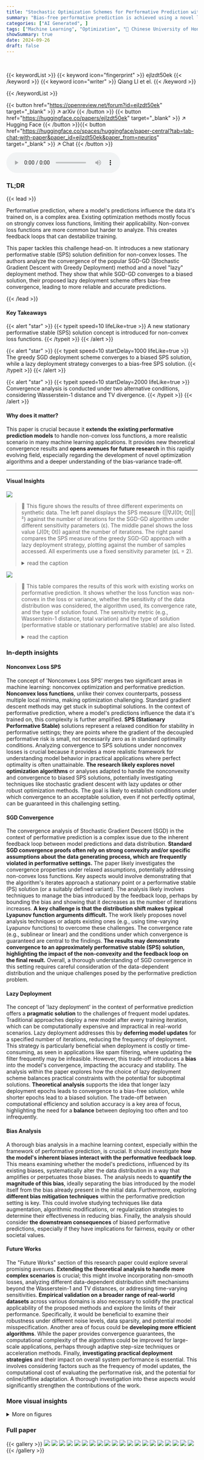 ```yaml
---
title: "Stochastic Optimization Schemes for Performative Prediction with Nonconvex Loss"
summary: "Bias-free performative prediction is achieved using a novel lazy deployment scheme with SGD, handling non-convex loss functions."
categories: ["AI Generated", ]
tags: ["Machine Learning", "Optimization", "🏢 Chinese University of Hong Kong",]
showSummary: true
date: 2024-09-26
draft: false
---
```


<br>

{{< keywordList >}}
{{< keyword icon="fingerprint" >}} ejIzdt50ek {{< /keyword >}}
{{< keyword icon="writer" >}} Qiang LI et el. {{< /keyword >}}
 
{{< /keywordList >}}

{{< button href="https://openreview.net/forum?id=ejIzdt50ek" target="_blank" >}}
↗ arXiv
{{< /button >}}
{{< button href="https://huggingface.co/papers/ejIzdt50ek" target="_blank" >}}
↗ Hugging Face
{{< /button >}}{{< button href="https://huggingface.co/spaces/huggingface/paper-central?tab=tab-chat-with-paper&paper_id=ejIzdt50ek&paper_from=neurips" target="_blank" >}}
↗ Chat
{{< /button >}}




<audio controls>
    <source src="https://ai-paper-reviewer.com/ejIzdt50ek/podcast.wav" type="audio/wav">
    Your browser does not support the audio element.
</audio>


### TL;DR


{{< lead >}}

Performative prediction, where a model's predictions influence the data it's trained on, is a complex area.  Existing optimization methods mostly focus on strongly convex loss functions, limiting their applicability.  Non-convex loss functions are more common but harder to analyze. This creates feedback loops that can destabilize training. 

This paper tackles this challenge head-on. It introduces a new stationary performative stable (SPS) solution definition for non-convex losses.  The authors analyze the convergence of the popular SGD-GD (Stochastic Gradient Descent with Greedy Deployment) method and a novel "lazy" deployment method. They show that while SGD-GD converges to a biased solution, their proposed lazy deployment scheme offers bias-free convergence, leading to more reliable and accurate predictions.

{{< /lead >}}


#### Key Takeaways

{{< alert "star" >}}
{{< typeit speed=10 lifeLike=true >}} A new stationary performative stable (SPS) solution concept is introduced for non-convex loss functions. {{< /typeit >}}
{{< /alert >}}

{{< alert "star" >}}
{{< typeit speed=10 startDelay=1000 lifeLike=true >}} The greedy SGD deployment scheme converges to a biased SPS solution, while a lazy deployment strategy converges to a bias-free SPS solution. {{< /typeit >}}
{{< /alert >}}

{{< alert "star" >}}
{{< typeit speed=10 startDelay=2000 lifeLike=true >}} Convergence analysis is conducted under two alternative conditions, considering Wasserstein-1 distance and TV divergence. {{< /typeit >}}
{{< /alert >}}

#### Why does it matter?
This paper is crucial because it **extends the existing performative prediction models** to handle non-convex loss functions, a more realistic scenario in many machine learning applications.  It provides new theoretical convergence results and **opens avenues for future research** in this rapidly evolving field, especially regarding the development of novel optimization algorithms and a deeper understanding of the bias-variance trade-off.

------
#### Visual Insights



![](https://ai-paper-reviewer.com/ejIzdt50ek/figures_8_1.jpg)

> 🔼 This figure shows the results of three different experiments on synthetic data. The left panel displays the SPS measure (||∇J(0t; 0t)||²) against the number of iterations for the SGD-GD algorithm under different sensitivity parameters (ε).  The middle panel shows the loss value (J(0t; 0t)) against the number of iterations. The right panel compares the SPS measure of the greedy SGD-GD approach with a lazy deployment strategy, plotting against the number of samples accessed. All experiments use a fixed sensitivity parameter (εL = 2).
> <details>
> <summary>read the caption</summary>
> Figure 1: Synthetic Data (left) SPS measure ||∇J(0t; 0t)||² of SGD-GD against iteration no. t. (middle) Loss value J(0t; 0t) of SGD-GD against iteration no. t. (right) SPS measure ||∇J(0t;0t)||² of greedy (SGD-GD) and lazy deployment against number of sample accessed. We fix EL = 2.
> </details>





![](https://ai-paper-reviewer.com/ejIzdt50ek/tables_1_1.jpg)

> 🔼 This table compares the results of this work with existing works on performative prediction.  It shows whether the loss function was non-convex in the loss or variance, whether the sensitivity of the data distribution was considered, the algorithm used, its convergence rate, and the type of solution found.  The sensitivity metric (e.g., Wasserstein-1 distance, total variation) and the type of solution (performative stable or stationary performative stable) are also listed.
> <details>
> <summary>read the caption</summary>
> Table 1: Comparison of Results in Existing Works. 'Sensitivity' indicates the distance metric imposed on D(θ) when the latter is subject to perturbation, given in the form d(D(θ), D(θ')) ≤ ε||θ – θ'|| such that d(·, ·) is a distance metric between distributions. 'θ∞' indicates the type of convergent points: 'PS' refers to performative stable solution [cf. (4)], 'SPS' refers to Def. 1.
> </details>





### In-depth insights


#### Nonconvex Loss SPS
The concept of 'Nonconvex Loss SPS' merges two significant areas in machine learning: nonconvex optimization and performative prediction.  **Nonconvex loss functions**, unlike their convex counterparts, possess multiple local minima, making optimization challenging.  Standard gradient descent methods may get stuck in suboptimal solutions.  In the context of performative prediction, where a model's predictions influence the data it's trained on, this complexity is further amplified.  **SPS (Stationary Performative Stable)** solutions represent a relaxed condition for stability in performative settings; they are points where the gradient of the decoupled performative risk is small, not necessarily zero as in standard optimality conditions. Analyzing convergence to SPS solutions under nonconvex losses is crucial because it provides a more realistic framework for understanding model behavior in practical applications where perfect optimality is often unattainable.  **The research likely explores novel optimization algorithms** or analyses adapted to handle the nonconvexity and convergence to biased SPS solutions, potentially investigating techniques like stochastic gradient descent with lazy updates or other robust optimization methods.  The goal is likely to establish conditions under which convergence to an acceptable solution, even if not perfectly optimal, can be guaranteed in this challenging setting.

#### SGD Convergence
The convergence analysis of Stochastic Gradient Descent (SGD) in the context of performative prediction is a complex issue due to the inherent feedback loop between model predictions and data distribution.  **Standard SGD convergence proofs often rely on strong convexity and/or specific assumptions about the data generating process, which are frequently violated in performative settings.** The paper likely investigates the convergence properties under relaxed assumptions, potentially addressing non-convex loss functions.  Key aspects would involve demonstrating that the algorithm's iterates approach a stationary point or a performative stable (PS) solution (or a suitably defined variant).  The analysis likely involves techniques to manage the bias introduced by the feedback loop, perhaps by bounding the bias and showing that it decreases as the number of iterations increases.  **A key challenge is that the distribution shift makes typical Lyapunov function arguments difficult.** The work likely proposes novel analysis techniques or adapts existing ones (e.g., using time-varying Lyapunov functions) to overcome these challenges. The convergence rate (e.g., sublinear or linear) and the conditions under which convergence is guaranteed are central to the findings.  **The results may demonstrate convergence to an approximately performative stable (SPS) solution, highlighting the impact of the non-convexity and the feedback loop on the final result.**  Overall, a thorough understanding of SGD convergence in this setting requires careful consideration of the data-dependent distribution and the unique challenges posed by the performative prediction problem.

#### Lazy Deployment
The concept of 'lazy deployment' in the context of performative prediction offers a **pragmatic solution** to the challenges of frequent model updates.  Traditional approaches deploy a new model after every training iteration, which can be computationally expensive and impractical in real-world scenarios.  Lazy deployment addresses this by **deferring model updates** for a specified number of iterations, reducing the frequency of deployment.  This strategy is particularly beneficial when deployment is costly or time-consuming, as seen in applications like spam filtering, where updating the filter frequently may be infeasible.  However, this trade-off introduces a **bias** into the model's convergence, impacting the accuracy and stability.  The analysis within the paper explores how the choice of lazy deployment scheme balances practical constraints with the potential for suboptimal solutions.  **Theoretical analysis** supports the idea that longer lazy deployment epochs leads to convergence to a bias-free solution, while shorter epochs lead to a biased solution.  The trade-off between computational efficiency and solution accuracy is a key area of focus, highlighting the need for a **balance** between deploying too often and too infrequently.

#### Bias Analysis
A thorough bias analysis in a machine learning context, especially within the framework of performative prediction, is crucial.  It should investigate **how the model's inherent biases interact with the performative feedback loop**. This means examining whether the model's predictions, influenced by its existing biases, systematically alter the data distribution in a way that amplifies or perpetuates those biases. The analysis needs to **quantify the magnitude of this bias**, ideally separating the bias introduced by the model itself from the bias already present in the initial data.  Furthermore, exploring **different bias mitigation techniques** within the performative prediction setting is key.  This could involve studying techniques like data augmentation, algorithmic modifications, or regularization strategies to determine their effectiveness in reducing bias. Finally, the analysis should consider **the downstream consequences** of biased performative predictions, especially if they have implications for fairness, equity or other societal values.

#### Future Works
The "Future Works" section of this research paper could explore several promising avenues.  **Extending the theoretical analysis to handle more complex scenarios** is crucial; this might involve incorporating non-smooth losses, analyzing different data-dependent distribution shift mechanisms beyond the Wasserstein-1 and TV distances, or addressing time-varying sensitivities.  **Empirical validation on a broader range of real-world datasets** across various domains is also necessary to solidify the practical applicability of the proposed methods and explore the limits of their performance.  Specifically, it would be beneficial to examine their robustness under different noise levels, data sparsity, and potential model misspecification.  Another area of focus could be **developing more efficient algorithms**.  While the paper provides convergence guarantees, the computational complexity of the algorithms could be improved for large-scale applications, perhaps through adaptive step-size techniques or acceleration methods.  Finally, **investigating practical deployment strategies** and their impact on overall system performance is essential.  This involves considering factors such as the frequency of model updates, the computational cost of evaluating the performative risk, and the potential for online/offline adaptation.  A thorough investigation into these aspects would significantly strengthen the contributions of the work.


### More visual insights

<details>
<summary>More on figures
</summary>


![](https://ai-paper-reviewer.com/ejIzdt50ek/figures_8_2.jpg)

> 🔼 This figure shows the results of three different experiments using synthetic data.  The left panel displays the squared norm of the gradient of the decoupled performative risk (||∇J(θt;θt)||²) over iterations for SGD-GD with different sensitivity parameters (ε). The middle panel shows the loss function (J(θt;θt)) for the same experiments.  The right panel compares the performance of the greedy (SGD-GD) and lazy deployment schemes in terms of ||∇J(θt;θt)||² against the number of data samples accessed.
> <details>
> <summary>read the caption</summary>
> Figure 1: Synthetic Data (left) SPS measure ||∇J(θt;θt)||² of SGD-GD against iteration no. t. (middle) Loss value J(θt;θt) of SGD-GD against iteration no. t. (right) SPS measure ||∇J(θt;θt)||² of greedy (SGD-GD) and lazy deployment against number of sample accessed. We fix εL = 2.
> </details>



![](https://ai-paper-reviewer.com/ejIzdt50ek/figures_16_1.jpg)

> 🔼 This figure shows the results of experiments using synthetic data.  The left panel displays the SPS measure (||∇J(θt; θt)||²) over iterations for SGD-GD under different sensitivity parameters (ε). The middle panel shows the loss function values (J(θt; θt)) over iterations for the same experiment. The right panel compares the SPS measure for both greedy (SGD-GD) and lazy deployment strategies showing how the number of samples accessed affects the SPS measure. The experiments use εL = 2.
> <details>
> <summary>read the caption</summary>
> Figure 1: Synthetic Data (left) SPS measure ||∇J(θt; θt)||² of SGD-GD against iteration no. t. (middle) Loss value J(θt; θt) of SGD-GD against iteration no. t. (right) SPS measure ||∇J(θt; θt)||² of greedy (SGD-GD) and lazy deployment against number of sample accessed. We fix εL = 2.
> </details>



![](https://ai-paper-reviewer.com/ejIzdt50ek/figures_16_2.jpg)

> 🔼 This figure shows three plots comparing the performance of SGD-GD and lazy deployment in a synthetic data experiment. The left plot shows the SPS measure (||∇J(θt;θt)||²) against the iteration number (t). The middle plot shows the loss (J(θt;θt)) against the iteration number (t). The right plot shows the SPS measure against the number of samples accessed. The εL parameter was fixed at 2 for all experiments.
> <details>
> <summary>read the caption</summary>
> Figure 1: Synthetic Data (left) SPS measure ||∇J(θt;θt)||² of SGD-GD against iteration no. t. (middle) Loss value J(θt;θt) of SGD-GD against iteration no. t. (right) SPS measure ||∇J(θt;θt)||² of greedy (SGD-GD) and lazy deployment against number of sample accessed. We fix εL = 2.
> </details>



![](https://ai-paper-reviewer.com/ejIzdt50ek/figures_17_1.jpg)

> 🔼 This figure shows the training and testing accuracy of a neural network model trained using the SGD-GD algorithm with different sensitivity parameters (ε). The left panel displays the training accuracy, while the right panel shows the testing accuracy. The results indicate that increasing the sensitivity parameter leads to a slight decrease in both training and testing accuracy, demonstrating that higher sensitivity in the data distribution can have a negative impact on the model's performance.
> <details>
> <summary>read the caption</summary>
> Figure 5: Real Data with Neural Network (Left) Training accuracy under different sensitivity parameter ε. (Right) Testing accuracy under different ε.
> </details>



![](https://ai-paper-reviewer.com/ejIzdt50ek/figures_17_2.jpg)

> 🔼 This figure presents the results of experiments on synthetic data using a linear model with a sigmoid loss function.  Three subfigures show different aspects of the SGD-GD optimization algorithm and a lazy deployment variant.  The left panel shows the convergence of the squared norm of the decoupled performative gradient to a stationary point over iterations, illustrating the algorithm's convergence behavior toward a stationary performative stable solution. The middle panel shows the convergence of the loss function itself. The right panel compares the greedy and lazy deployment schemes, highlighting the impact of the number of samples accessed on the convergence towards a bias-free SPS solution. The experiments help in verifying the theoretical findings presented in the paper regarding the convergence rates and bias levels of different deployment schemes.
> <details>
> <summary>read the caption</summary>
> Figure 1: Synthetic Data (left) SPS measure ||∇J(0t; 0t)||² of SGD-GD against iteration no. t. (middle) Loss value J(0t; 0t) of SGD-GD against iteration no. t. (right) SPS measure ||∇J(0t;0t)||2 of greedy (SGD-GD) and lazy deployment against number of sample accessed. We fix EL = 2.
> </details>



![](https://ai-paper-reviewer.com/ejIzdt50ek/figures_17_3.jpg)

> 🔼 This figure displays the results of experiments using real-world data and a neural network model to perform performative prediction.  The left panel shows how the SPS measure (a measure of convergence to a stationary point) changes over iterations (t) for the SGD-GD algorithm under varying sensitivity parameters (εnn). The middle and right panels illustrate how the SPS measure evolves as a function of the number of samples accessed for both greedy (SGD-GD) and lazy deployment strategies, with sensitivity parameters εnn set to 10 and 10000, respectively. This visualization helps compare the convergence behavior and bias levels of these different approaches.
> <details>
> <summary>read the caption</summary>
> Figure 2: Real Data with Neural Network Benchmarking with SPS measure ||∇J(θt; θt)||². (left) Against t for SGD-GD with parameters εnn ∈ {0, 10, 100}. (middle & right) Against no. of samples with greedy (SGD-GD) and lazy deployment when εnn = 10 & εnn = 10⁴, respectively.
> </details>



</details>






### Full paper

{{< gallery >}}
<img src="https://ai-paper-reviewer.com/ejIzdt50ek/1.png" class="grid-w50 md:grid-w33 xl:grid-w25" />
<img src="https://ai-paper-reviewer.com/ejIzdt50ek/2.png" class="grid-w50 md:grid-w33 xl:grid-w25" />
<img src="https://ai-paper-reviewer.com/ejIzdt50ek/3.png" class="grid-w50 md:grid-w33 xl:grid-w25" />
<img src="https://ai-paper-reviewer.com/ejIzdt50ek/4.png" class="grid-w50 md:grid-w33 xl:grid-w25" />
<img src="https://ai-paper-reviewer.com/ejIzdt50ek/5.png" class="grid-w50 md:grid-w33 xl:grid-w25" />
<img src="https://ai-paper-reviewer.com/ejIzdt50ek/6.png" class="grid-w50 md:grid-w33 xl:grid-w25" />
<img src="https://ai-paper-reviewer.com/ejIzdt50ek/7.png" class="grid-w50 md:grid-w33 xl:grid-w25" />
<img src="https://ai-paper-reviewer.com/ejIzdt50ek/8.png" class="grid-w50 md:grid-w33 xl:grid-w25" />
<img src="https://ai-paper-reviewer.com/ejIzdt50ek/9.png" class="grid-w50 md:grid-w33 xl:grid-w25" />
<img src="https://ai-paper-reviewer.com/ejIzdt50ek/10.png" class="grid-w50 md:grid-w33 xl:grid-w25" />
<img src="https://ai-paper-reviewer.com/ejIzdt50ek/11.png" class="grid-w50 md:grid-w33 xl:grid-w25" />
<img src="https://ai-paper-reviewer.com/ejIzdt50ek/12.png" class="grid-w50 md:grid-w33 xl:grid-w25" />
<img src="https://ai-paper-reviewer.com/ejIzdt50ek/13.png" class="grid-w50 md:grid-w33 xl:grid-w25" />
<img src="https://ai-paper-reviewer.com/ejIzdt50ek/14.png" class="grid-w50 md:grid-w33 xl:grid-w25" />
<img src="https://ai-paper-reviewer.com/ejIzdt50ek/15.png" class="grid-w50 md:grid-w33 xl:grid-w25" />
<img src="https://ai-paper-reviewer.com/ejIzdt50ek/16.png" class="grid-w50 md:grid-w33 xl:grid-w25" />
<img src="https://ai-paper-reviewer.com/ejIzdt50ek/17.png" class="grid-w50 md:grid-w33 xl:grid-w25" />
<img src="https://ai-paper-reviewer.com/ejIzdt50ek/18.png" class="grid-w50 md:grid-w33 xl:grid-w25" />
<img src="https://ai-paper-reviewer.com/ejIzdt50ek/19.png" class="grid-w50 md:grid-w33 xl:grid-w25" />
<img src="https://ai-paper-reviewer.com/ejIzdt50ek/20.png" class="grid-w50 md:grid-w33 xl:grid-w25" />
{{< /gallery >}}